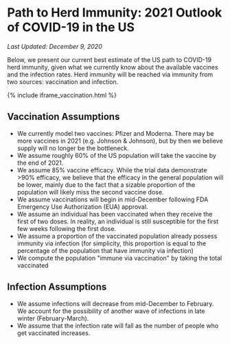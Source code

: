 # Path to Herd Immunity: 2021 Outlook of COVID-19 in the US

*Last Updated: December 9, 2020*

Below, we present our current best estimate of the US path to COVID-19 herd immunity, given what we currently know about the available vaccines and the infection rates. Herd immunity will be reached via immunity from two sources: vaccination and infection.

{% include iframe_vaccination.html %}

## Vaccination Assumptions

- We currently model two vaccines: Pfizer and Moderna. There may be more vaccines in 2021 (e.g. Johnson & Johnson), but by then we believe supply will no longer be the bottleneck.
- We assume roughly 60% of the US population will take the vaccine by the end of 2021.
- We assume 85% vaccine efficacy. While the trial data demonstrate >90% efficacy, we believe that the efficacy in the general population will be lower, mainly due to the fact that a sizable proportion of the population will likely miss the second vaccine dose.
- We assume vaccinations will begin in mid-December following FDA Emergency Use Authorization (EUA) approval.
- We assume an individual has been vaccinated when they receive the first of two doses. In reality, an individual is still susceptible for the first few weeks following the first dose.
- We assume a proportion of the vaccinated population already possess immunity via infection (for simplicity, this proportion is equal to the percentage of the population that have immunity via infection)
- We compute the population "immune via vaccination" by taking the total vaccinated

## Infection Assumptions

- We assume infections will decrease from mid-December to February. We account for the possibility of another wave of infections in late winter (February-March).
- We assume that the infection rate will fall as the number of people who get vaccinated increases.
